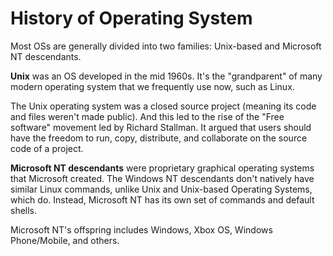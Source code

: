 # History of Operating System

Most OSs are generally divided into two families: Unix-based and Microsoft NT descendants.

**Unix** was an OS developed in the mid 1960s. It's the "grandparent" of many modern operating system that we frequently use now, such as Linux.

The Unix operating system was a closed source project (meaning its code and files weren't made public). And this led to the rise of the "Free software" movement led by Richard Stallman. It argued that users should have the freedom to run, copy, distribute, and collaborate on the source code of a project.

**Microsoft NT descendants** were proprietary graphical operating systems that Microsoft created. The Windows NT descendants don't natively have similar Linux commands, unlike Unix and Unix-based Operating Systems, which do. Instead, Microsoft NT has its own set of commands and default shells.

Microsoft NT's offspring includes Windows, Xbox OS, Windows Phone/Mobile, and others.
